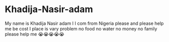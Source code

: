 # Khadija-Nasir-adam
My name is Khadija Nasir adam I I com from Nigeria please and please help me be cost I place is vary problem no food no water no money no family please help me
😭😭😭😭😭
